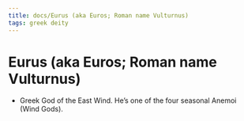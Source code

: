```yaml
---
title: docs/Eurus (aka Euros; Roman name Vulturnus)
tags: greek deity
---
```


# Eurus (aka Euros; Roman name Vulturnus) 
- Greek God of the East Wind. He’s one of the four seasonal Anemoi (Wind Gods).